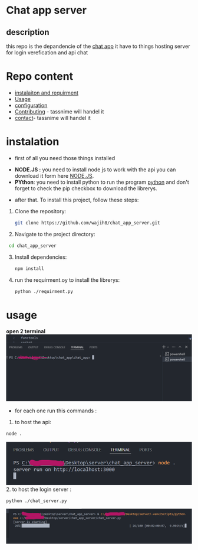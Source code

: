 # Chat app server
## description 
this repo is the depandencie of the [chat app](https://github.com/wajih8/chat_app) it have to things 
hosting server for login verefication and api chat

# Repo content
- [instalaiton and requirment](#instalation)<br>
- [Usage](#usage)<br>
- [configuration](#configuration)<br>
- [Contributing](#contributing) - tassnime will handel it 
- [contact](#contact)- tassnime will handel it 


# instalation
* first of all you need those things installed
- **NODE.JS :** you need to install node js to work with the api you can download it form here [NODE.JS](https://nodejs.org/en/download/package-manager).
- **PYthon**: you need to install python to run the program [python](https://www.python.org/downloads/) and don't forget to check the pip checkbox to download the librerys.
* after that. To install this project, follow these steps:
1. Clone the repository:
   ```sh
   git clone https://github.com/wajih8/chat_app_server.git
    ```

2. Navigate to the project directory:
  ```sh
   cd chat_app_server
  ```
3. Install dependencies:
   ```sh
   npm install
   ```
4. run the requirment.oy to install the librerys:
   ```sh
   python ./requirment.py
   ```
# usage
**open 2 terminal** ![screenshot](https://github.com/wajih8/chat_app_server/blob/main/pics/terminal.png)
<br>
* for each one run this commands : <br>
1. to host the api:
  ```sh
  node .
  ```
  ![screenshot](https://github.com/wajih8/chat_app_server/blob/main/pics/node.png)<br>
2. to host the login server  :
  ```sh
  python ./chat_server.py
  ```
  ![screenshot](https://github.com/wajih8/chat_app_server/blob/main/pics/server.png)
  


